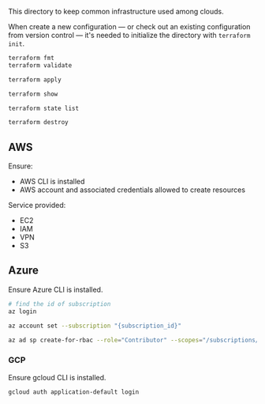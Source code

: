 
This directory to keep common infrastructure used among clouds.


When create a new configuration — or check out an existing configuration from version
control — it's needed to initialize the directory with `terraform init`.


```sh
terraform fmt
terraform validate

terraform apply

terraform show

terraform state list

terraform destroy
```

## AWS
Ensure:
- AWS CLI is installed
- AWS account and associated credentials allowed to create resources

Service provided:
- EC2
- IAM
- VPN
- S3

## Azure
Ensure Azure CLI is installed.

```sh
# find the id of subscription
az login

az account set --subscription "{subscription_id}"

az ad sp create-for-rbac --role="Contributor" --scopes="/subscriptions/<subscription_id>"
```

### GCP
Ensure gcloud CLI is installed.

```sh
gcloud auth application-default login

```
